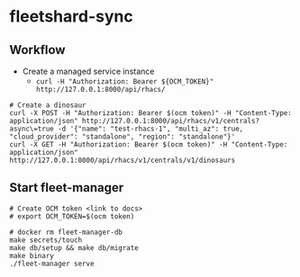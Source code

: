 # fleetshard-sync

## Workflow

- Create a managed service instance
    - `curl -H "Authorization: Bearer ${OCM_TOKEN}" http://127.0.0.1:8000/api/rhacs/`

```
# Create a dinosaur
curl -X POST -H "Authorization: Bearer $(ocm token)" -H "Content-Type: application/json" http://127.0.0.1:8000/api/rhacs/v1/centrals?async\=true -d '{"name": "test-rhacs-1", "multi_az": true, "cloud_provider": "standalone", "region": "standalone"}'
curl -X GET -H "Authorization: Bearer $(ocm token)" -H "Content-Type: application/json" http://127.0.0.1:8000/api/rhacs/v1/centrals/v1/dinosaurs
```

## Start fleet-manager

```
# Create OCM token <link to docs>
# export OCM_TOKEN=$(ocm token)

# docker rm fleet-manager-db
make secrets/touch
make db/setup && make db/migrate
make binary
./fleet-manager serve
```

